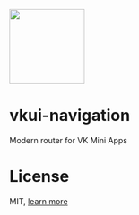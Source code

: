 [<img width="134" src="https://vk.com/images/apps/mini_apps/vk_mini_apps_logo.svg">](https://vk.com/services)

# vkui-navigation
Modern router for VK Mini Apps

# License
MIT, [learn more](LICENSE)
